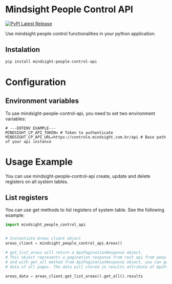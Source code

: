 # Mindsight People Control API
[![PyPI Latest Release](https://img.shields.io/pypi/v/mindsight-people-control-api.svg)](https://pypi.org/project/mindsight-people-control-api/)

Use mindsight people control functionalities in your python application.
## Instalation
```sh
pip install mindsight-people-control-api
```

# Configuration
## Environment variables
To use mindsight-people-control-api, you need to set two environment variables:
```dotenv
# ---DOTENV EXAMPLE---
MINDSIGHT_CP_API_TOKEN= # Token to authenticate
MINDSIGHT_CP_API_URL=https://controle.mindsight.com.br/api # Base path of your api instance
```
# Usage Example
You can use mindsight-people-control-api create, update and delete registers on all system tables.

## List registers
You can use get methods to list registers of system table. See the following example:
```python
import mindsight_people_control_api


# Instantiate Areas client object
areas_client = mindsight_people_control_api.Areas()

# get_list_areas will return a ApiPaginationResponse object.
# This object represents a pagination response from rest api from people control
# and with get_all method from ApiPaginationResponse object, you can get all
# data of all pages. The data will stored in results attribute of ApiPaginationResponse

areas_data = areas_client.get_list_areas().get_all().results
```
